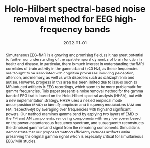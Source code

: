 ---
title: "Holo-Hilbert spectral-based noise removal method for EEG high-frequency bands"
date: 2022-01-01
authors_string: Narges Moradi, Pierre LeVan, Burak Akin, Bradley Goodyear, Roberto Sotero
authors:
   - Narges Moradi
   - Pierre LeVan
   - Burak Akin
   - Bradley Goodyear
   - Roberto Sotero
author_ids:
   - burak_akin
journal: 'Journal of Neuroscience Methods'
volume: 368
issue: 
pages: 109470
book_title: ''
publisher: 'Elsevier BV'
abstract: 'Simultaneous EEG-fMRI is a growing and promising field, as it has great potential to further our understanding of the spatiotemporal dynamics of brain function in health and disease. In particular, there is much interest in understanding the fMRI correlates of brain activity in the gamma band (>30 Hz), as these frequencies are thought to be associated with cognitive processes involving perception, attention, and memory, as well as with disorders such as schizophrenia and autism. However, progress in this area has been limited due to issues such as MR-induced artifacts in EEG recordings, which seem to be more problematic for gamma frequencies. This paper presents a noise removal method for the gamma band of EEG that is based on the Holo-Hilbert spectral analysis (HHSA), but with a new implementation strategy. HHSA uses a nested empirical mode decomposition (EMD) to identify amplitude and frequency modulations (AM and FM, respectively) by averaging over frequencies with high and significant powers. Our method examines gamma band by applying two layers of EMD to the FM and AM components, removing components with very low power based on the power-instantaneous frequency spectrum, and subsequently reconstructs the denoised gamma-band signal from the remaining components. Simulations demonstrate that our proposed method efficiently reduces artifacts while preserving the original gamma signal which is especially critical for simultaneous EEG/fMRI studies.'
project_id: 
paper_url: 
doi: 10.1016/j.jneumeth.2021.109470
data_loc: ''
code_loc: ''
file: '/assets/publications//assets/publications/'
file_name: '/assets/publications/'
type: journal_article
pub_str: ' (2022) Journal of Neuroscience Methods 368: 109470'
layout: publication 
---